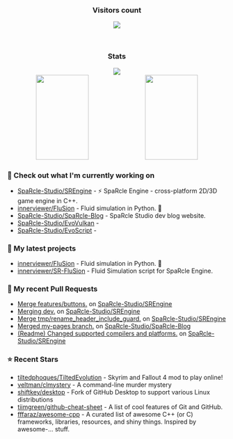 <div align="center">
  <br>
    <h3 align="center">Visitors count</h3>
    <p align="center"><img align="center" src="https://count.getloli.com/get/@innerviewer?theme=asoul" /></p> 
  <br>
</div>

<div align="center">
  <h3 align="center">Stats</h3>
</div>

<div align="center">
  <img src="https://github-readme-streak-stats.herokuapp.com/?user=innerviewer&theme=black-ice&hide_border=true&stroke=0000&background=0D1117&ring=0080FF&fire=0080FF&currStreakLabel=0080FF" />
</div>

<div align="center">
  <img width="49%" height="195px" src="https://github-readme-stats-git-masterorgs-github-readme-stats-team.vercel.app/api?username=innerviewer&include_orgs=true&show_icons=true&count_private=true&hide_border=true&title_color=0080FF&icon_color=ffffff&text_color=c9d1d9&bg_color=0d1117" /> 
  <img width="49%" height="195px" src="https://github-readme-stats.vercel.app/api/wakatime?username=innerviewer&layout=compact&hide_border=true&langs_count=6&title_color=0080FF&text_color=ffffff&bg_color=0d1117" />
</div>

### 👷 Check out what I'm currently working on

- [SpaRcle-Studio/SREngine](https://github.com/SpaRcle-Studio/SREngine) - :zap: SpaRcle Engine - cross-platform 2D/3D game engine in C&#43;&#43;.
- [innerviewer/FluSion](https://github.com/innerviewer/FluSion) - Fluid simulation in Python. :snake:
- [SpaRcle-Studio/SpaRcle-Blog](https://github.com/SpaRcle-Studio/SpaRcle-Blog) - SpaRcle Studio dev blog website. 
- [SpaRcle-Studio/EvoVulkan](https://github.com/SpaRcle-Studio/EvoVulkan) - 
- [SpaRcle-Studio/EvoScript](https://github.com/SpaRcle-Studio/EvoScript) - 
### 🌱 My latest projects

- [innerviewer/FluSion](https://github.com/innerviewer/FluSion) - Fluid simulation in Python. :snake:
- [innerviewer/SR-FluSion](https://github.com/innerviewer/SR-FluSion) - Fluid Simulation script for SpaRcle Engine.
### 🔨 My recent Pull Requests

- [Merge features/buttons.](https://github.com/SpaRcle-Studio/SREngine/pull/112) on [SpaRcle-Studio/SREngine](https://github.com/SpaRcle-Studio/SREngine)
- [Merging dev.](https://github.com/SpaRcle-Studio/SREngine/pull/109) on [SpaRcle-Studio/SREngine](https://github.com/SpaRcle-Studio/SREngine)
- [Merge tmp/rename_header_include_guard.](https://github.com/SpaRcle-Studio/SREngine/pull/106) on [SpaRcle-Studio/SREngine](https://github.com/SpaRcle-Studio/SREngine)
- [Merged my-pages branch.](https://github.com/SpaRcle-Studio/SpaRcle-Blog/pull/1) on [SpaRcle-Studio/SpaRcle-Blog](https://github.com/SpaRcle-Studio/SpaRcle-Blog)
- [(Readme) Changed supported compilers and platforms.](https://github.com/SpaRcle-Studio/SREngine/pull/82) on [SpaRcle-Studio/SREngine](https://github.com/SpaRcle-Studio/SREngine)
### ⭐ Recent Stars

- [tiltedphoques/TiltedEvolution](https://github.com/tiltedphoques/TiltedEvolution) - Skyrim and Fallout 4 mod to play online!
- [veltman/clmystery](https://github.com/veltman/clmystery) - A command-line murder mystery
- [shiftkey/desktop](https://github.com/shiftkey/desktop) - Fork of GitHub Desktop to support various Linux distributions
- [tiimgreen/github-cheat-sheet](https://github.com/tiimgreen/github-cheat-sheet) - A list of cool features of Git and GitHub.
- [fffaraz/awesome-cpp](https://github.com/fffaraz/awesome-cpp) - A curated list of awesome C&#43;&#43; (or C) frameworks, libraries, resources, and shiny things. Inspired by awesome-... stuff.